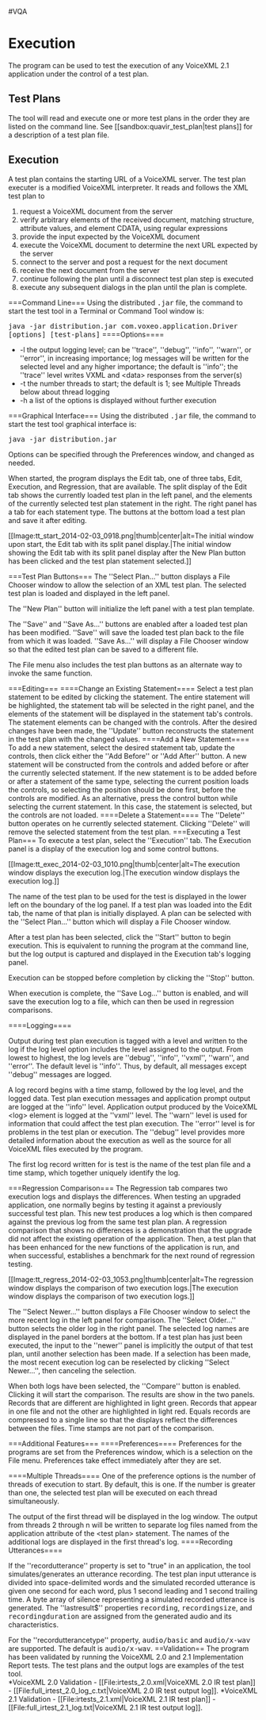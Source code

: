 #VQA 
# Execution

The program can be used to test the execution of any VoiceXML 2.1 application under the control of a test plan.

## Test Plans

The tool will read and execute one or more test plans in the order they are listed on the command line. See [[sandbox:quavir_test_plan|test plans]] for a description of a test plan file.

## Execution
A test plan contains the starting URL of a VoiceXML server. The test plan executer is a modified VoiceXML interpreter. It reads and follows the XML test plan to
1.  request a VoiceXML document from the server
2.  verify arbitrary elements of the received document, matching structure, attribute values, and element CDATA, using regular expressions
3.  provide the input expected by the VoiceXML document
4.  execute the VoiceXML document to determine the next URL expected by the server
5.  connect to the server and post a request for the next document
6.  receive the next document from the server
7.  continue following the plan until a disconnect test plan step is executed
8.  execute any subsequent dialogs in the plan until the plan is complete.

===Command Line===
Using the distributed <tt>.jar</tt> file, the command to start the test tool in a Terminal or Command Tool window is:

 <tt>java -jar distribution.jar com.voxeo.application.Driver [options] [test-plans]</tt>
====Options====
*   -l the output logging level; can be ''trace'', ''debug'', ''info'', ''warn'', or ''error'', in increasing importance; log messages will be written for the selected level and any higher importance; the default is ''info''; the ''trace'' level writes VXML and &lt;data&gt; responses from the server(s)
*   -t the number threads to start; the default is 1; see Multiple Threads below about thread logging
*   -h a list of the options is displayed without further execution

===Graphical Interface===
Using the distributed <tt>.jar</tt> file, the command to start the test tool graphical interface is:

 <tt>java -jar distribution.jar</tt>

Options can be specified through the Preferences window, and changed as needed.

When started, the program displays the Edit tab, one of three tabs, Edit, Execution, and Regression, that are available.
The split display of the Edit tab shows the currently loaded test plan in the left panel, and the elements of the currently selected test plan statement in the right.  The right panel has a tab for each statement type.  The buttons at the bottom load a test plan and save it after editing.

[[Image:tt_start_2014-02-03_0918.png|thumb|center|alt=The initial window upon start, the Edit tab with its split panel display.|The initial window showing the Edit tab with its split panel display after the New Plan button has been clicked and the test plan statement selected.]]

===Test Plan Buttons===
The ''Select Plan...'' button displays a File Chooser window to allow the selection of an XML test plan.  The selected test plan is loaded and displayed in the left panel.

The ''New Plan'' button will initialize the left panel with a test plan template.

The ''Save'' and ''Save As...'' buttons are enabled after a loaded test plan has been modified.  ''Save'' will save the loaded test plan back to the file from which it was loaded.  ''Save As...'' will display a File Chooser window so that the edited test plan can be saved to a different file.

The File menu also includes the test plan buttons as an alternate way to invoke the same function.

===Editing===
====Change an Existing Statement====
Select a test plan statement to be edited by clicking the statement.  The entire statement will be highlighted, the statement tab will be selected in the right panel, and the elements of the statement will be displayed in the statement tab's controls.  The statement elements can be changed with the controls.  After the desired changes have been made, the ''Update'' button reconstructs the statement in the test plan with the changed values.
====Add a New Statement====
To add a new statement, select the desired statement tab, update the controls, then click either the ''Add Before'' or ''Add After'' button.  A new statement will be constructed from the controls and added before or after the currently selected statement.  If the new statement is to be added before or after a statement of the same type, selecting the current position loads the controls, so selecting the position should be done first, before the controls are modified.  As an alternative, press the control button while selecting the current statement.  In this case, the statement is selected, but the controls are not loaded.
====Delete a Statement====
The ''Delete'' button operates on he currently selected statement.  Clicking ''Delete'' will remove the selected statement from the test plan.
===Executing a Test Plan===
To execute a test plan, select the ''Execution'' tab.  The Execution panel is a display of the execution log and some control buttons.

[[Image:tt_exec_2014-02-03_1010.png|thumb|center|alt=The execution window displays the execution log.|The execution window displays the execution log.]]

The name of the test plan to be used for the test is displayed in the lower left on the boundary of the log panel.  If a test plan was loaded into the Edit tab, the name of that plan is initially displayed.  A plan can be selected with the ''Select Plan...'' button which will display a File Chooser window.

After a test plan has been selected, click the ''Start'' button to begin execution.  This is equivalent to running the program at the command line, but the log output is captured and displayed in the Execution tab's logging panel.

Execution can be stopped before completion by clicking the ''Stop'' button.

When execution is complete, the ''Save Log...'' button is enabled, and will save the execution log to a file, which can then be used in regression comparisons.

====Logging====

Output during test plan execution is tagged with a level and written to the log if the log level option includes the level assigned to the output.  From lowest to highest, the log levels are ''debug'', ''info'', ''vxml'', ''warn'', and ''error''.  The default level is ''info''.  Thus, by default, all messages except ''debug'' messages are logged.

A log record begins with a time stamp, followed by the log level, and the logged data.  Test plan execution messages and application prompt output are logged at the ''info'' level.  Application output produced by the VoiceXML &lt;log&gt; element is logged at the ''vxml'' level.  The ''warn'' level is used for information that could affect the test plan execution.  The ''error'' level is for problems in the test plan or execution.  The ''debug'' level provides more detailed information about the execution as well as the source for all VoiceXML files executed by the program.

The first log record written for is test is the name of the test plan file and a time stamp, which together uniquely identify the log.

===Regression Comparison===
The Regression tab compares two execution logs and displays the differences.  When testing an upgraded application, one normally begins by testing it against a previously successful test plan.  This new test produces a log which is then compared against the previous log from the same test plan plan.  A regression comparison that shows no differences is a demonstration that the upgrade did not affect the existing operation of the application.  Then, a test plan that has been enhanced for the new functions of the application is run, and when successful, establishes a benchmark for the next round of regression testing.

[[Image:tt_regress_2014-02-03_1053.png|thumb|center|alt=The regression window displays the comparison of two execution logs.|The execution window displays the comparison of two execution logs.]]

The ''Select Newer...'' button displays a File Chooser window to select the more recent log in the left panel for comparison.  The ''Select Older...'' button selects the older log in the right panel.  The selected log names are displayed in the panel borders at the bottom.  If a test plan has just been executed, the input to the ''newer'' panel is implicitly the output of that test plan, until another selection has been made.  If a selection has been made, the most recent execution log can be reselected by clicking ''Select Newer...'', then canceling the selection. 

When both logs have been selected, the ''Compare'' button is enabled.  Clicking it will start the comparison.  The results are show in the two panels.  Records that are different are highlighted in light green.  Records that appear in one file and not the other are highlighted in light red.  Equals records are compressed to a single line so that the displays reflect the differences between the files.  Time stamps are not part of the comparison.

===Additional Features===
====Preferences====
Preferences for the programs are set from the Preferences window, which is a selection on the File menu.  Preferences take effect immediately after they are set.

====Multiple Threads====
One of the preference options is the number of threads of execution to start.  By default, this is one.  If the number is greater than one, the selected test plan will be executed on each thread simultaneously.

The output of the first thread will be displayed in the log window.  The output from threads 2 through n will be written to separate log files named from the application attribute of the &lt;test plan&gt; statement.  The names of the additional logs are displayed in the first thread's log.
====Recording Utterances====

If the ''recordutterance'' property is set to "true" in an application, the tool simulates/generates an utterance recording.  The test plan input utterance is divided into space-delimited words and the simulated recorded utterance is given one second for each word, plus 1 second leading and 1 second trailing time.  A byte array of silence representing a simulated recorded utterance is generated.  The ''lastresult$'' properties <tt>recording</tt>, <tt>recordingsize</tt>, and <tt>recordingduration</tt> are assigned from the generated audio and its characteristics.

For the ''recordutterancetype'' property, <tt>audio/basic</tt> and <tt>audio/x-wav</tt> are supported.  The default is <tt>audio/x-wav</tt>.
==Validation==
The program has been validated by running the VoiceXML 2.0 and 2.1 Implementation Report tests.  The test plans and the output logs are examples of the test tool.  
*VoiceXML 2.0 Validation - [[File:irtests_2.0.xml|VoiceXML 2.0 IR test plan]] - [[File:full_irtest_2.0_log_c.txt|VoiceXML 2.0 IR test output log]].
*VoiceXML 2.1 Validation - [[File:irtests_2.1.xml|VoiceXML 2.1 IR test plan]] - [[File:full_irtest_2.1_log.txt|VoiceXML 2.1 IR test output log]].
